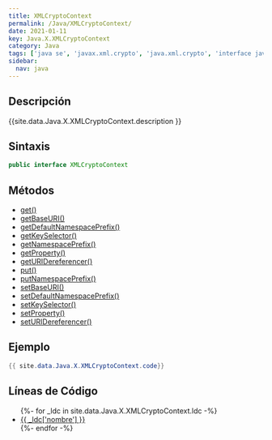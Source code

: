 ```yaml
---
title: XMLCryptoContext
permalink: /Java/XMLCryptoContext/
date: 2021-01-11
key: Java.X.XMLCryptoContext
category: Java
tags: ['java se', 'javax.xml.crypto', 'java.xml.crypto', 'interface java', 'Java 1.6']
sidebar: 
  nav: java
---
```


## Descripción
{{site.data.Java.X.XMLCryptoContext.description }}

## Sintaxis
~~~java
public interface XMLCryptoContext
~~~

## Métodos
* [get()](/Java/XMLCryptoContext/get/)
* [getBaseURI()](/Java/XMLCryptoContext/getBaseURI/)
* [getDefaultNamespacePrefix()](/Java/XMLCryptoContext/getDefaultNamespacePrefix/)
* [getKeySelector()](/Java/XMLCryptoContext/getKeySelector/)
* [getNamespacePrefix()](/Java/XMLCryptoContext/getNamespacePrefix/)
* [getProperty()](/Java/XMLCryptoContext/getProperty/)
* [getURIDereferencer()](/Java/XMLCryptoContext/getURIDereferencer/)
* [put()](/Java/XMLCryptoContext/put/)
* [putNamespacePrefix()](/Java/XMLCryptoContext/putNamespacePrefix/)
* [setBaseURI()](/Java/XMLCryptoContext/setBaseURI/)
* [setDefaultNamespacePrefix()](/Java/XMLCryptoContext/setDefaultNamespacePrefix/)
* [setKeySelector()](/Java/XMLCryptoContext/setKeySelector/)
* [setProperty()](/Java/XMLCryptoContext/setProperty/)
* [setURIDereferencer()](/Java/XMLCryptoContext/setURIDereferencer/)

## Ejemplo
~~~java
{{ site.data.Java.X.XMLCryptoContext.code}}
~~~

## Líneas de Código
<ul>
{%- for _ldc in site.data.Java.X.XMLCryptoContext.ldc -%}
   <li>
       <a href="{{_ldc['url'] }}">{{ _ldc['nombre'] }}</a>
   </li>
{%- endfor -%}
</ul>
